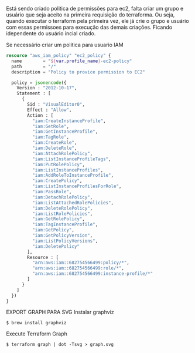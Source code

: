 Está sendo criado politica de permissões para ec2, falta criar um grupo e usuário que seja aceito na primeira requisição do terraforma. Ou seja, quando executar o terraform pela primeira vez, ele já crie o grupo e usuário com essas permissoes para execução das demais criações. Ficando idependente do usuário incial criado.

Se necessário criar um politica para usuario IAM

```terraform
resource "aws_iam_policy" "ec2_policy" {
  name        = "${var.profile_name}-ec2-policy"
  path        = "/"
  description = "Policy to provice permission to EC2"

  policy = jsonencode({
    Version : "2012-10-17",
    Statement : [
      {
        Sid : "VisualEditor0",
        Effect : "Allow",
        Action : [
          "iam:CreateInstanceProfile",
          "iam:GetRole",
          "iam:GetInstanceProfile",
          "iam:TagRole",
          "iam:CreateRole",
          "iam:DeleteRole",
          "iam:AttachRolePolicy",
          "iam:ListInstanceProfileTags",
          "iam:PutRolePolicy",
          "iam:ListInstanceProfiles",
          "iam:AddRoleToInstanceProfile",
          "iam:CreatePolicy",
          "iam:ListInstanceProfilesForRole",
          "iam:PassRole",
          "iam:DetachRolePolicy",
          "iam:ListAttachedRolePolicies",
          "iam:DeleteRolePolicy",
          "iam:ListRolePolicies",
          "iam:GetRolePolicy",
          "iam:TagInstanceProfile",
          "iam:GetPolicy",
          "iam:GetPolicyVersion",
          "iam:ListPolicyVersions",
          "iam:DeletePolicy"
        ],
        Resource : [
          "arn:aws:iam::682754566499:policy/*",
          "arn:aws:iam::682754566499:role/*",
          "arn:aws:iam::682754566499:instance-profile/*"
        ]
      }
    ]
  })
}
```

EXPORT GRAPH PARA SVG
Instalar graphviz
```
$ brew install graphviz
```
Execute Terraform Graph
```
$ terraform graph | dot -Tsvg > graph.svg
```